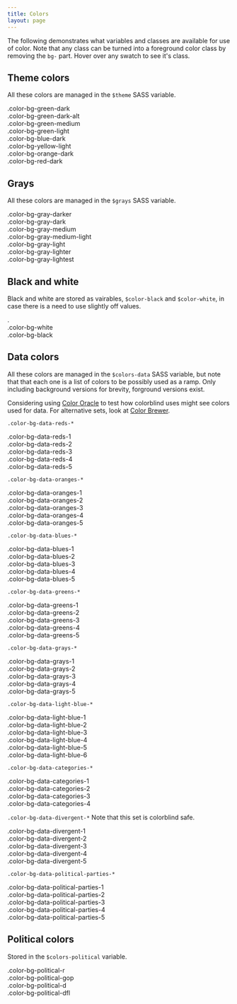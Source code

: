 ```yaml
---
title: Colors
layout: page
---
```


The following demonstrates what variables and classes are available for use of color. Note that any class can be turned into a foreground color class by removing the `bg-` part. Hover over any swatch to see it's class.

## Theme colors

All these colors are managed in the `$theme` SASS variable.

<div class="cf">
  <div class="example-color-swatch color-bg-green-dark">.color-bg-green-dark</div>
  <div class="example-color-swatch color-bg-green-dark-alt">.color-bg-green-dark-alt</div>
  <div class="example-color-swatch color-bg-green-medium">.color-bg-green-medium</div>
  <div class="example-color-swatch color-bg-green-light">.color-bg-green-light</div>
  <div class="example-color-swatch color-bg-blue-dark">.color-bg-blue-dark</div>
  <div class="example-color-swatch color-bg-yellow-light">.color-bg-yellow-light</div>
  <div class="example-color-swatch color-bg-orange-dark">.color-bg-orange-dark</div>
  <div class="example-color-swatch color-bg-red-dark">.color-bg-red-dark</div>
</div>

## Grays

All these colors are managed in the `$grays` SASS variable.

<div class="cf">
  <div class="example-color-swatch color-bg-gray-darker">.color-bg-gray-darker</div>
  <div class="example-color-swatch color-bg-gray-dark">.color-bg-gray-dark</div>
  <div class="example-color-swatch color-bg-gray-medium">.color-bg-gray-medium</div>
  <div class="example-color-swatch color-bg-gray-medium-light">.color-bg-gray-medium-light</div>
  <div class="example-color-swatch color-bg-gray-light">.color-bg-gray-light</div>
  <div class="example-color-swatch color-bg-gray-lighter">.color-bg-gray-lighter</div>
  <div class="example-color-swatch color-bg-gray-lightest">.color-bg-gray-lightest</div>
</div>

## Black and white

Black and white are stored as vairables, `$color-black` and `$color-white`, in case there is a need to use slightly off values.

<div class="cf">.
  <div class="example-color-swatch color-bg-white">.color-bg-white</div>
  <div class="example-color-swatch color-bg-black">.color-bg-black</div>
</div>

## Data colors

All these colors are managed in the `$colors-data` SASS variable, but note that that each one is a list of colors to be possibly used as a ramp. Only including background versions for brevity, forground versions exist.

Considering using [Color Oracle](http://colororacle.org/) to test how colorblind uses might see colors used for data. For alternative sets, look at [Color Brewer](http://colorbrewer2.org/).

`.color-bg-data-reds-*`

<div class="cf">
  <div class="example-color-swatch color-bg-data-reds-1">.color-bg-data-reds-1</div>
  <div class="example-color-swatch color-bg-data-reds-2">.color-bg-data-reds-2</div>
  <div class="example-color-swatch color-bg-data-reds-3">.color-bg-data-reds-3</div>
  <div class="example-color-swatch color-bg-data-reds-4">.color-bg-data-reds-4</div>
  <div class="example-color-swatch color-bg-data-reds-5">.color-bg-data-reds-5</div>
</div>

`.color-bg-data-oranges-*`

<div class="cf">
  <div class="example-color-swatch color-bg-data-oranges-1">.color-bg-data-oranges-1</div>
  <div class="example-color-swatch color-bg-data-oranges-2">.color-bg-data-oranges-2</div>
  <div class="example-color-swatch color-bg-data-oranges-3">.color-bg-data-oranges-3</div>
  <div class="example-color-swatch color-bg-data-oranges-4">.color-bg-data-oranges-4</div>
  <div class="example-color-swatch color-bg-data-oranges-5">.color-bg-data-oranges-5</div>
</div>

`.color-bg-data-blues-*`

<div class="cf">
  <div class="example-color-swatch color-bg-data-blues-1">.color-bg-data-blues-1</div>
  <div class="example-color-swatch color-bg-data-blues-2">.color-bg-data-blues-2</div>
  <div class="example-color-swatch color-bg-data-blues-3">.color-bg-data-blues-3</div>
  <div class="example-color-swatch color-bg-data-blues-4">.color-bg-data-blues-4</div>
  <div class="example-color-swatch color-bg-data-blues-5">.color-bg-data-blues-5</div>
</div>

`.color-bg-data-greens-*`

<div class="cf">
  <div class="example-color-swatch color-bg-data-greens-1">.color-bg-data-greens-1</div>
  <div class="example-color-swatch color-bg-data-greens-2">.color-bg-data-greens-2</div>
  <div class="example-color-swatch color-bg-data-greens-3">.color-bg-data-greens-3</div>
  <div class="example-color-swatch color-bg-data-greens-4">.color-bg-data-greens-4</div>
  <div class="example-color-swatch color-bg-data-greens-5">.color-bg-data-greens-5</div>
</div>

`.color-bg-data-grays-*`

<div class="cf">
  <div class="example-color-swatch color-bg-data-grays-1">.color-bg-data-grays-1</div>
  <div class="example-color-swatch color-bg-data-grays-2">.color-bg-data-grays-2</div>
  <div class="example-color-swatch color-bg-data-grays-3">.color-bg-data-grays-3</div>
  <div class="example-color-swatch color-bg-data-grays-4">.color-bg-data-grays-4</div>
  <div class="example-color-swatch color-bg-data-grays-5">.color-bg-data-grays-5</div>
</div>

`.color-bg-data-light-blue-*`

<div class="cf">
  <div class="example-color-swatch color-bg-data-light-blue-1">.color-bg-data-light-blue-1</div>
  <div class="example-color-swatch color-bg-data-light-blue-2">.color-bg-data-light-blue-2</div>
  <div class="example-color-swatch color-bg-data-light-blue-3">.color-bg-data-light-blue-3</div>
  <div class="example-color-swatch color-bg-data-light-blue-4">.color-bg-data-light-blue-4</div>
  <div class="example-color-swatch color-bg-data-light-blue-5">.color-bg-data-light-blue-5</div>
  <div class="example-color-swatch color-bg-data-light-blue-6">.color-bg-data-light-blue-6</div>
</div>

`.color-bg-data-categories-*`

<div class="cf">
  <div class="example-color-swatch color-bg-data-categories-1">.color-bg-data-categories-1</div>
  <div class="example-color-swatch color-bg-data-categories-2">.color-bg-data-categories-2</div>
  <div class="example-color-swatch color-bg-data-categories-3">.color-bg-data-categories-3</div>
  <div class="example-color-swatch color-bg-data-categories-4">.color-bg-data-categories-4</div>
</div>

`.color-bg-data-divergent-*` Note that this set is colorblind safe.

<div class="cf">
  <div class="example-color-swatch color-bg-data-divergent-1">.color-bg-data-divergent-1</div>
  <div class="example-color-swatch color-bg-data-divergent-2">.color-bg-data-divergent-2</div>
  <div class="example-color-swatch color-bg-data-divergent-3">.color-bg-data-divergent-3</div>
  <div class="example-color-swatch color-bg-data-divergent-4">.color-bg-data-divergent-4</div>
  <div class="example-color-swatch color-bg-data-divergent-5">.color-bg-data-divergent-5</div>
</div>

`.color-bg-data-political-parties-*`

<div class="cf">
  <div class="example-color-swatch color-bg-data-political-parties-1">.color-bg-data-political-parties-1</div>
  <div class="example-color-swatch color-bg-data-political-parties-2">.color-bg-data-political-parties-2</div>
  <div class="example-color-swatch color-bg-data-political-parties-3">.color-bg-data-political-parties-3</div>
  <div class="example-color-swatch color-bg-data-political-parties-4">.color-bg-data-political-parties-4</div>
  <div class="example-color-swatch color-bg-data-political-parties-5">.color-bg-data-political-parties-5</div>
</div>

## Political colors

Stored in the `$colors-political` variable.

<div class="cf">
  <div class="example-color-swatch color-bg-political-r">.color-bg-political-r</div>
  <div class="example-color-swatch color-bg-political-gop">.color-bg-political-gop</div>
  <div class="example-color-swatch color-bg-political-d">.color-bg-political-d</div>
  <div class="example-color-swatch color-bg-political-dfl">.color-bg-political-dfl</div>
</div>

